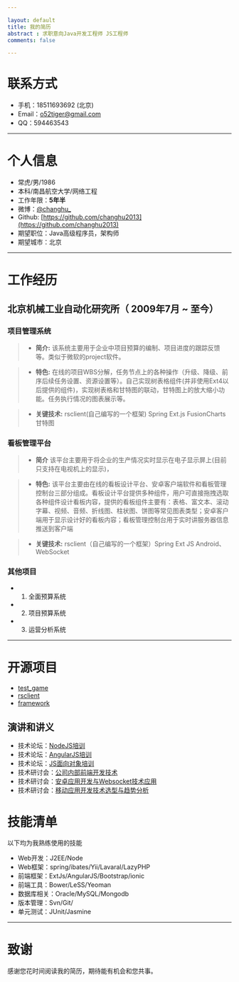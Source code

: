 ```yaml
---

layout: default
title: 我的简历
abstract : 求职意向Java开发工程师 JS工程师
comments: false

---
```



# 联系方式

- 手机：18511693692 (北京)
- Email：o52tiger@gmail.com
- QQ：594463543

---

# 个人信息

 - 常虎/男/1986 
 - 本科/南昌航空大学/网络工程 
 - 工作年限：**5年半**
 - 微博：[@changhu_](http://weibo.com/512353363)
 - Github: [https://github.com/changhu2013](https://github.com/changhu2013)
 - 期望职位：Java高级程序员，架构师
 - 期望城市：北京

---

# 工作经历

## 北京机械工业自动化研究所（ 2009年7月 ~ 至今）

### 项目管理系统 

>* **简介:** 该系统主要用于企业中项目预算的编制、项目进度的跟踪反馈等。类似于微软的project软件。

>* **特色:** 在线的项目WBS分解，任务节点上的各种操作（升级、降级、前序后续任务设置、资源设置等）。自己实现树表格组件(并非使用Ext4以后提供的组件)，实现树表格和甘特图的联动，甘特图上的放大缩小功能。任务执行情况的图表展示等。

>* **关键技术:** rsclient(自己编写的一个框架) Spring Ext.js FusionCharts甘特图


### 看板管理平台 

>* **简介** 该平台主要用于将企业的生产情况实时显示在电子显示屏上(目前只支持在电视机上的显示)，

>* **特色:** 该平台主要由在线的看板设计平台、安卓客户端软件和看板管理控制台三部分组成。看板设计平台提供多种组件，用户可直接拖拽选取各种组件设计看板内容，提供的看板组件主要有：表格、富文本、滚动字幕、视频、音频、折线图、柱状图、饼图等常见图表类型；安卓客户端用于显示设计好的看板内容；看板管理控制台用于实时讲服务器信息推送到客户端

>* **关键技术:**  rsclient（自己编写的一个框架）Spring Ext JS Android、WebSocket

### 其他项目
 
- 1. 全面预算系统
- 2. 项目预算系统
- 3. 运营分析系统

---

# 开源项目

- [test_game](https://github.com/changhu2013/test_game)
- [rsclient](https://github.com/changhu2013/rsclient)
- [framework](https://github.com/changhu2013/framework)

## 演讲和讲义

- 技术论坛：[NodeJS培训](ppt/NodeJS培训-changhu-v1.ppt)
- 技术论坛：[AngularJS培训](ppt/AngularJS培训-changhu-v1.ppt)
- 技术论坛：[JS面向对象培训](ppt/javascript-oop-changhu.ppt)
- 技术研讨会：[公司内部前端开发技术](ppt/北自所技术研讨会(前端开发技术)-changhu-v1.ppt)
- 技术研讨会：[安卓应用开发与Websocket技术应用](ppt/技术研讨会研讨会(安卓应用开发与Websocket技术应用)-changhu-v3.ppt)
- 技术研讨会：[移动应用开发技术选型与趋势分析](ppt/技术研讨会研讨会(移动应用开发技术选型与趋势分析)-changhu-v2.ppt)

# 技能清单

以下均为我熟练使用的技能

- Web开发：J2EE/Node
- Web框架：spring/ibates/Yii/Lavaral/LazyPHP
- 前端框架：ExtJs/AngularJS/Bootstrap/ionic
- 前端工具：Bower/LeSS/Yeoman
- 数据库相关：Oracle/MySQL/Mongodb
- 版本管理：Svn/Git/
- 单元测试：JUnit/Jasmine

---

# 致谢
感谢您花时间阅读我的简历，期待能有机会和您共事。